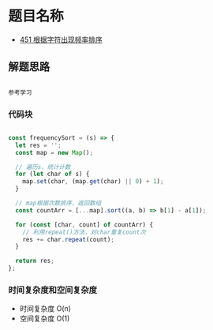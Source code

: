 # 题目名称

- [451 根据字符出现频率排序](https://leetcode-cn.com/problems/sort-characters-by-frequency/comments/)

## 解题思路

```javascript

参考学习

```

### 代码块

```javascript

const frequencySort = (s) => {
  let res = '';
  const map = new Map();

  // 遍历s，统计计数
  for (let char of s) {
    map.set(char, (map.get(char) || 0) + 1);
  }

  // map根据次数排序，返回数组
  const countArr = [...map].sort((a, b) => b[1] - a[1]);

  for (const [char, count] of countArr) {
    // 利用repeat()方法，对char重复count次
    res += char.repeat(count);
  }

  return res;
};

```

### 时间复杂度和空间复杂度

- 时间复杂度 O(n)
- 空间复杂度 O(1)
